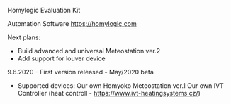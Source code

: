 Homylogic Evaluation Kit

Automation Software
https://homylogic.com

Next plans:
- Build advanced and universal Meteostation ver.2
- Add support for louver device



9.6.2020 - First version released - May/2020 beta
- Supported devices:
  Our own Homyoko Meteostation ver.1
  Our own IVT Controller (heat controll - https://www.ivt-heatingsystems.cz/)






